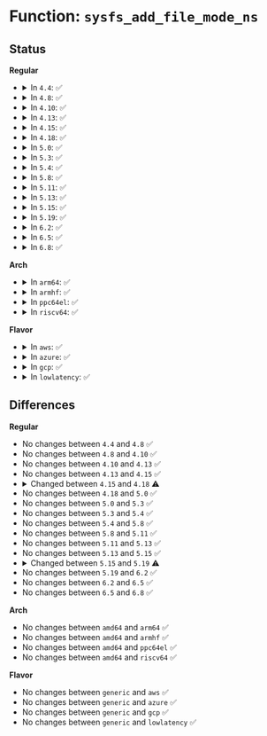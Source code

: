 # Function: <code>sysfs_add_file_mode_ns</code>

## Status
<b>Regular</b>
<ul>
<li>
<details>
<summary>In <code>4.4</code>: ✅</summary>

```c
int sysfs_add_file_mode_ns(struct kernfs_node *parent, const struct attribute *attr, bool is_bin, umode_t mode, const void *ns);
```

**Collision:** Unique Global

**Inline:** No

**Transformation:** False

**Instances:**

```
In fs/sysfs/file.c (ffffffff8128c8b0)
Location: fs/sysfs/file.c:240
Inline: False
Direct callers:
  - fs/sysfs/file.c:sysfs_add_file_to_group
  - fs/sysfs/group.c:internal_create_group
  - fs/sysfs/group.c:internal_create_group
```
**Symbols:**

```
ffffffff8128c8b0-ffffffff8128ca2f: sysfs_add_file_mode_ns (STB_GLOBAL)
```
</details>
</li>
<li>
<details>
<summary>In <code>4.8</code>: ✅</summary>

```c
int sysfs_add_file_mode_ns(struct kernfs_node *parent, const struct attribute *attr, bool is_bin, umode_t mode, const void *ns);
```

**Collision:** Unique Global

**Inline:** No

**Transformation:** False

**Instances:**

```
In fs/sysfs/file.c (ffffffff812b9f40)
Location: fs/sysfs/file.c:246
Inline: False
Direct callers:
  - fs/sysfs/file.c:sysfs_add_file_to_group
  - fs/sysfs/group.c:internal_create_group
  - fs/sysfs/group.c:internal_create_group
```
**Symbols:**

```
ffffffff812b9f40-ffffffff812ba0bf: sysfs_add_file_mode_ns (STB_GLOBAL)
```
</details>
</li>
<li>
<details>
<summary>In <code>4.10</code>: ✅</summary>

```c
int sysfs_add_file_mode_ns(struct kernfs_node *parent, const struct attribute *attr, bool is_bin, umode_t mode, const void *ns);
```

**Collision:** Unique Global

**Inline:** No

**Transformation:** False

**Instances:**

```
In fs/sysfs/file.c (ffffffff812cf670)
Location: fs/sysfs/file.c:246
Inline: False
Direct callers:
  - fs/sysfs/file.c:sysfs_add_file_to_group
  - fs/sysfs/group.c:internal_create_group
  - fs/sysfs/group.c:internal_create_group
```
**Symbols:**

```
ffffffff812cf670-ffffffff812cf7ef: sysfs_add_file_mode_ns (STB_GLOBAL)
```
</details>
</li>
<li>
<details>
<summary>In <code>4.13</code>: ✅</summary>

```c
int sysfs_add_file_mode_ns(struct kernfs_node *parent, const struct attribute *attr, bool is_bin, umode_t mode, const void *ns);
```

**Collision:** Unique Global

**Inline:** No

**Transformation:** False

**Instances:**

```
In fs/sysfs/file.c (ffffffff812dcd90)
Location: fs/sysfs/file.c:248
Inline: False
Direct callers:
  - fs/sysfs/file.c:sysfs_add_file_to_group
  - fs/sysfs/group.c:internal_create_group
  - fs/sysfs/group.c:internal_create_group
```
**Symbols:**

```
ffffffff812dcd90-ffffffff812dcf05: sysfs_add_file_mode_ns (STB_GLOBAL)
```
</details>
</li>
<li>
<details>
<summary>In <code>4.15</code>: ✅</summary>

```c
int sysfs_add_file_mode_ns(struct kernfs_node *parent, const struct attribute *attr, bool is_bin, umode_t mode, const void *ns);
```

**Collision:** Unique Global

**Inline:** No

**Transformation:** False

**Instances:**

```
In fs/sysfs/file.c (ffffffff813016c0)
Location: fs/sysfs/file.c:248
Inline: False
Direct callers:
  - fs/sysfs/file.c:sysfs_add_file_to_group
  - fs/sysfs/group.c:internal_create_group
  - fs/sysfs/group.c:internal_create_group
```
**Symbols:**

```
ffffffff813016c0-ffffffff81301835: sysfs_add_file_mode_ns (STB_GLOBAL)
```
</details>
</li>
<li>
<details>
<summary>In <code>4.18</code>: ✅</summary>

```c
int sysfs_add_file_mode_ns(struct kernfs_node *parent, const struct attribute *attr, bool is_bin, umode_t mode, kuid_t uid, kgid_t gid, const void *ns);
```

**Collision:** Unique Global

**Inline:** No

**Transformation:** False

**Instances:**

```
In fs/sysfs/file.c (ffffffff8132f400)
Location: fs/sysfs/file.c:246
Inline: False
Direct callers:
  - fs/sysfs/file.c:sysfs_add_file_to_group
  - fs/sysfs/group.c:sysfs_merge_group
  - fs/sysfs/group.c:internal_create_group
  - fs/sysfs/group.c:internal_create_group
```
**Symbols:**

```
ffffffff8132f400-ffffffff8132f583: sysfs_add_file_mode_ns (STB_GLOBAL)
```
</details>
</li>
<li>
<details>
<summary>In <code>5.0</code>: ✅</summary>

```c
int sysfs_add_file_mode_ns(struct kernfs_node *parent, const struct attribute *attr, bool is_bin, umode_t mode, kuid_t uid, kgid_t gid, const void *ns);
```

**Collision:** Unique Global

**Inline:** No

**Transformation:** False

**Instances:**

```
In fs/sysfs/file.c (ffffffff813467a0)
Location: fs/sysfs/file.c:246
Inline: False
Direct callers:
  - fs/sysfs/file.c:sysfs_create_bin_file
  - fs/sysfs/file.c:sysfs_add_file_to_group
  - fs/sysfs/file.c:sysfs_create_file_ns
  - fs/sysfs/group.c:sysfs_merge_group
  - fs/sysfs/group.c:internal_create_group
  - fs/sysfs/group.c:internal_create_group
```
**Symbols:**

```
ffffffff813467a0-ffffffff81346923: sysfs_add_file_mode_ns (STB_GLOBAL)
```
</details>
</li>
<li>
<details>
<summary>In <code>5.3</code>: ✅</summary>

```c
int sysfs_add_file_mode_ns(struct kernfs_node *parent, const struct attribute *attr, bool is_bin, umode_t mode, kuid_t uid, kgid_t gid, const void *ns);
```

**Collision:** Unique Global

**Inline:** No

**Transformation:** False

**Instances:**

```
In fs/sysfs/file.c (ffffffff8136eab0)
Location: fs/sysfs/file.c:245
Inline: False
Direct callers:
  - fs/sysfs/file.c:sysfs_create_bin_file
  - fs/sysfs/file.c:sysfs_add_file_to_group
  - fs/sysfs/file.c:sysfs_create_file_ns
  - fs/sysfs/group.c:sysfs_merge_group
  - fs/sysfs/group.c:internal_create_group
  - fs/sysfs/group.c:internal_create_group
```
**Symbols:**

```
ffffffff8136eab0-ffffffff8136ec2d: sysfs_add_file_mode_ns (STB_GLOBAL)
```
</details>
</li>
<li>
<details>
<summary>In <code>5.4</code>: ✅</summary>

```c
int sysfs_add_file_mode_ns(struct kernfs_node *parent, const struct attribute *attr, bool is_bin, umode_t mode, kuid_t uid, kgid_t gid, const void *ns);
```

**Collision:** Unique Global

**Inline:** No

**Transformation:** False

**Instances:**

```
In fs/sysfs/file.c (ffffffff81386dc0)
Location: fs/sysfs/file.c:245
Inline: False
Direct callers:
  - fs/sysfs/file.c:sysfs_create_bin_file
  - fs/sysfs/file.c:sysfs_add_file_to_group
  - fs/sysfs/file.c:sysfs_create_file_ns
  - fs/sysfs/group.c:sysfs_merge_group
  - fs/sysfs/group.c:internal_create_group
  - fs/sysfs/group.c:internal_create_group
```
**Symbols:**

```
ffffffff81386dc0-ffffffff81386f3d: sysfs_add_file_mode_ns (STB_GLOBAL)
```
</details>
</li>
<li>
<details>
<summary>In <code>5.8</code>: ✅</summary>

```c
int sysfs_add_file_mode_ns(struct kernfs_node *parent, const struct attribute *attr, bool is_bin, umode_t mode, kuid_t uid, kgid_t gid, const void *ns);
```

**Collision:** Unique Global

**Inline:** No

**Transformation:** False

**Instances:**

```
In fs/sysfs/file.c (ffffffff813d1aa0)
Location: fs/sysfs/file.c:245
Inline: False
Direct callers:
  - fs/sysfs/file.c:sysfs_create_bin_file
  - fs/sysfs/file.c:sysfs_add_file_to_group
  - fs/sysfs/file.c:sysfs_create_file_ns
  - fs/sysfs/group.c:sysfs_merge_group
  - fs/sysfs/group.c:create_files
  - fs/sysfs/group.c:create_files
```
**Symbols:**

```
ffffffff813d1aa0-ffffffff813d1c15: sysfs_add_file_mode_ns (STB_GLOBAL)
```
</details>
</li>
<li>
<details>
<summary>In <code>5.11</code>: ✅</summary>

```c
int sysfs_add_file_mode_ns(struct kernfs_node *parent, const struct attribute *attr, bool is_bin, umode_t mode, kuid_t uid, kgid_t gid, const void *ns);
```

**Collision:** Unique Global

**Inline:** No

**Transformation:** False

**Instances:**

```
In fs/sysfs/file.c (ffffffff813e3800)
Location: fs/sysfs/file.c:246
Inline: False
Direct callers:
  - fs/sysfs/file.c:sysfs_create_bin_file
  - fs/sysfs/file.c:sysfs_add_file_to_group
  - fs/sysfs/file.c:sysfs_create_file_ns
  - fs/sysfs/group.c:sysfs_merge_group
  - fs/sysfs/group.c:create_files
  - fs/sysfs/group.c:create_files
```
**Symbols:**

```
ffffffff813e3800-ffffffff813e3975: sysfs_add_file_mode_ns (STB_GLOBAL)
```
</details>
</li>
<li>
<details>
<summary>In <code>5.13</code>: ✅</summary>

```c
int sysfs_add_file_mode_ns(struct kernfs_node *parent, const struct attribute *attr, bool is_bin, umode_t mode, kuid_t uid, kgid_t gid, const void *ns);
```

**Collision:** Unique Global

**Inline:** No

**Transformation:** False

**Instances:**

```
In fs/sysfs/file.c (ffffffff813ea420)
Location: fs/sysfs/file.c:257
Inline: False
Direct callers:
  - fs/sysfs/file.c:sysfs_create_bin_file
  - fs/sysfs/file.c:sysfs_add_file_to_group
  - fs/sysfs/file.c:sysfs_create_file_ns
  - fs/sysfs/group.c:sysfs_merge_group
  - fs/sysfs/group.c:create_files
  - fs/sysfs/group.c:create_files
```
**Symbols:**

```
ffffffff813ea420-ffffffff813ea58c: sysfs_add_file_mode_ns (STB_GLOBAL)
```
</details>
</li>
<li>
<details>
<summary>In <code>5.15</code>: ✅</summary>

```c
int sysfs_add_file_mode_ns(struct kernfs_node *parent, const struct attribute *attr, bool is_bin, umode_t mode, kuid_t uid, kgid_t gid, const void *ns);
```

**Collision:** Unique Global

**Inline:** No

**Transformation:** False

**Instances:**

```
In fs/sysfs/file.c (ffffffff8143c1a0)
Location: fs/sysfs/file.c:257
Inline: False
Direct callers:
  - fs/sysfs/file.c:sysfs_create_bin_file
  - fs/sysfs/file.c:sysfs_add_file_to_group
  - fs/sysfs/file.c:sysfs_create_file_ns
  - fs/sysfs/group.c:sysfs_merge_group
  - fs/sysfs/group.c:create_files
  - fs/sysfs/group.c:create_files
```
**Symbols:**

```
ffffffff8143c1a0-ffffffff8143c30c: sysfs_add_file_mode_ns (STB_GLOBAL)
```
</details>
</li>
<li>
<details>
<summary>In <code>5.19</code>: ✅</summary>

```c
int sysfs_add_file_mode_ns(struct kernfs_node *parent, const struct attribute *attr, umode_t mode, kuid_t uid, kgid_t gid, const void *ns);
```

**Collision:** Unique Global

**Inline:** No

**Transformation:** False

**Instances:**

```
In fs/sysfs/file.c (ffffffff814b7680)
Location: fs/sysfs/file.c:254
Inline: False
Direct callers:
  - fs/sysfs/file.c:sysfs_add_file_to_group
  - fs/sysfs/file.c:sysfs_create_file_ns
  - fs/sysfs/group.c:sysfs_merge_group
  - fs/sysfs/group.c:create_files
```
**Symbols:**

```
ffffffff814b7680-ffffffff814b77c7: sysfs_add_file_mode_ns (STB_GLOBAL)
```
</details>
</li>
<li>
<details>
<summary>In <code>6.2</code>: ✅</summary>

```c
int sysfs_add_file_mode_ns(struct kernfs_node *parent, const struct attribute *attr, umode_t mode, kuid_t uid, kgid_t gid, const void *ns);
```

**Collision:** Unique Global

**Inline:** No

**Transformation:** False

**Instances:**

```
In fs/sysfs/file.c (ffffffff8154eae0)
Location: fs/sysfs/file.c:254
Inline: False
Direct callers:
  - fs/sysfs/file.c:sysfs_add_file_to_group
  - fs/sysfs/file.c:sysfs_create_file_ns
  - fs/sysfs/group.c:sysfs_merge_group
  - fs/sysfs/group.c:create_files
```
**Symbols:**

```
ffffffff8154eae0-ffffffff8154ec27: sysfs_add_file_mode_ns (STB_GLOBAL)
```
</details>
</li>
<li>
<details>
<summary>In <code>6.5</code>: ✅</summary>

```c
int sysfs_add_file_mode_ns(struct kernfs_node *parent, const struct attribute *attr, umode_t mode, kuid_t uid, kgid_t gid, const void *ns);
```

**Collision:** Unique Global

**Inline:** No

**Transformation:** False

**Instances:**

```
In fs/sysfs/file.c (ffffffff815867b0)
Location: fs/sysfs/file.c:254
Inline: False
Direct callers:
  - fs/sysfs/file.c:sysfs_add_file_to_group
  - fs/sysfs/file.c:sysfs_create_file_ns
  - fs/sysfs/group.c:sysfs_merge_group
  - fs/sysfs/group.c:create_files
```
**Symbols:**

```
ffffffff815867b0-ffffffff815868f7: sysfs_add_file_mode_ns (STB_GLOBAL)
```
</details>
</li>
<li>
<details>
<summary>In <code>6.8</code>: ✅</summary>

```c
int sysfs_add_file_mode_ns(struct kernfs_node *parent, const struct attribute *attr, umode_t mode, kuid_t uid, kgid_t gid, const void *ns);
```

**Collision:** Unique Global

**Inline:** No

**Transformation:** False

**Instances:**

```
In fs/sysfs/file.c (ffffffff815bf310)
Location: fs/sysfs/file.c:267
Inline: False
Direct callers:
  - fs/sysfs/file.c:sysfs_add_file_to_group
  - fs/sysfs/file.c:sysfs_create_file_ns
  - fs/sysfs/group.c:sysfs_merge_group
  - fs/sysfs/group.c:create_files
```
**Symbols:**

```
ffffffff815bf310-ffffffff815bf457: sysfs_add_file_mode_ns (STB_GLOBAL)
```
</details>
</li>
</ul>
<b>Arch</b>
<ul>
<li>
<details>
<summary>In <code>arm64</code>: ✅</summary>

```c
int sysfs_add_file_mode_ns(struct kernfs_node *parent, const struct attribute *attr, bool is_bin, umode_t mode, kuid_t uid, kgid_t gid, const void *ns);
```

**Collision:** Unique Global

**Inline:** No

**Transformation:** False

**Instances:**

```
In fs/sysfs/file.c (ffff800010456ab8)
Location: fs/sysfs/file.c:245
Inline: False
Direct callers:
  - fs/sysfs/file.c:sysfs_create_bin_file
  - fs/sysfs/file.c:sysfs_add_file_to_group
  - fs/sysfs/file.c:sysfs_create_file_ns
  - fs/sysfs/group.c:sysfs_merge_group
  - fs/sysfs/group.c:internal_create_group
  - fs/sysfs/group.c:internal_create_group
```
**Symbols:**

```
ffff800010456ab8-ffff800010456c6c: sysfs_add_file_mode_ns (STB_GLOBAL)
```
</details>
</li>
<li>
<details>
<summary>In <code>armhf</code>: ✅</summary>

```c
int sysfs_add_file_mode_ns(struct kernfs_node *parent, const struct attribute *attr, bool is_bin, umode_t mode, kuid_t uid, kgid_t gid, const void *ns);
```

**Collision:** Unique Global

**Inline:** No

**Transformation:** False

**Instances:**

```
In fs/sysfs/file.c (c0618a98)
Location: fs/sysfs/file.c:245
Inline: False
Direct callers:
  - fs/sysfs/file.c:sysfs_create_bin_file
  - fs/sysfs/file.c:sysfs_add_file_to_group
  - fs/sysfs/file.c:sysfs_create_file_ns
  - fs/sysfs/group.c:sysfs_merge_group
  - fs/sysfs/group.c:internal_create_group
  - fs/sysfs/group.c:internal_create_group
```
**Symbols:**

```
c0618a98-c0618c4c: sysfs_add_file_mode_ns (STB_GLOBAL)
```
</details>
</li>
<li>
<details>
<summary>In <code>ppc64el</code>: ✅</summary>

```c
int sysfs_add_file_mode_ns(struct kernfs_node *parent, const struct attribute *attr, bool is_bin, umode_t mode, kuid_t uid, kgid_t gid, const void *ns);
```

**Collision:** Unique Global

**Inline:** No

**Transformation:** False

**Instances:**

```
In fs/sysfs/file.c (c000000000570bb0)
Location: fs/sysfs/file.c:245
Inline: False
Direct callers:
  - fs/sysfs/file.c:sysfs_create_bin_file
  - fs/sysfs/file.c:sysfs_add_file_to_group
  - fs/sysfs/file.c:sysfs_create_file_ns
  - fs/sysfs/group.c:sysfs_merge_group
  - fs/sysfs/group.c:internal_create_group
  - fs/sysfs/group.c:internal_create_group
  - fs/sysfs/group.c:internal_create_group
```
**Symbols:**

```
c000000000570bb0-c000000000570df4: sysfs_add_file_mode_ns (STB_GLOBAL)
```
</details>
</li>
<li>
<details>
<summary>In <code>riscv64</code>: ✅</summary>

```c
int sysfs_add_file_mode_ns(struct kernfs_node *parent, const struct attribute *attr, bool is_bin, umode_t mode, kuid_t uid, kgid_t gid, const void *ns);
```

**Collision:** Unique Global

**Inline:** No

**Transformation:** False

**Instances:**

```
In fs/sysfs/file.c (ffffffe0002e81bc)
Location: fs/sysfs/file.c:245
Inline: False
Direct callers:
  - fs/sysfs/file.c:sysfs_create_bin_file
  - fs/sysfs/file.c:sysfs_add_file_to_group
  - fs/sysfs/file.c:sysfs_create_file_ns
  - fs/sysfs/group.c:sysfs_merge_group
  - fs/sysfs/group.c:internal_create_group
  - fs/sysfs/group.c:internal_create_group
```
**Symbols:**

```
ffffffe0002e81bc-ffffffe0002e8314: sysfs_add_file_mode_ns (STB_GLOBAL)
```
</details>
</li>
</ul>
<b>Flavor</b>
<ul>
<li>
<details>
<summary>In <code>aws</code>: ✅</summary>

```c
int sysfs_add_file_mode_ns(struct kernfs_node *parent, const struct attribute *attr, bool is_bin, umode_t mode, kuid_t uid, kgid_t gid, const void *ns);
```

**Collision:** Unique Global

**Inline:** No

**Transformation:** False

**Instances:**

```
In fs/sysfs/file.c (ffffffff8137f3a0)
Location: fs/sysfs/file.c:245
Inline: False
Direct callers:
  - fs/sysfs/file.c:sysfs_create_bin_file
  - fs/sysfs/file.c:sysfs_add_file_to_group
  - fs/sysfs/file.c:sysfs_create_file_ns
  - fs/sysfs/group.c:sysfs_merge_group
  - fs/sysfs/group.c:internal_create_group
  - fs/sysfs/group.c:internal_create_group
```
**Symbols:**

```
ffffffff8137f3a0-ffffffff8137f51d: sysfs_add_file_mode_ns (STB_GLOBAL)
```
</details>
</li>
<li>
<details>
<summary>In <code>azure</code>: ✅</summary>

```c
int sysfs_add_file_mode_ns(struct kernfs_node *parent, const struct attribute *attr, bool is_bin, umode_t mode, kuid_t uid, kgid_t gid, const void *ns);
```

**Collision:** Unique Global

**Inline:** No

**Transformation:** False

**Instances:**

```
In fs/sysfs/file.c (ffffffff8136fe30)
Location: fs/sysfs/file.c:245
Inline: False
Direct callers:
  - fs/sysfs/file.c:sysfs_create_bin_file
  - fs/sysfs/file.c:sysfs_add_file_to_group
  - fs/sysfs/file.c:sysfs_create_file_ns
  - fs/sysfs/group.c:sysfs_merge_group
  - fs/sysfs/group.c:internal_create_group
  - fs/sysfs/group.c:internal_create_group
```
**Symbols:**

```
ffffffff8136fe30-ffffffff8136ffad: sysfs_add_file_mode_ns (STB_GLOBAL)
```
</details>
</li>
<li>
<details>
<summary>In <code>gcp</code>: ✅</summary>

```c
int sysfs_add_file_mode_ns(struct kernfs_node *parent, const struct attribute *attr, bool is_bin, umode_t mode, kuid_t uid, kgid_t gid, const void *ns);
```

**Collision:** Unique Global

**Inline:** No

**Transformation:** False

**Instances:**

```
In fs/sysfs/file.c (ffffffff8137ce70)
Location: fs/sysfs/file.c:245
Inline: False
Direct callers:
  - fs/sysfs/file.c:sysfs_create_bin_file
  - fs/sysfs/file.c:sysfs_add_file_to_group
  - fs/sysfs/file.c:sysfs_create_file_ns
  - fs/sysfs/group.c:sysfs_merge_group
  - fs/sysfs/group.c:internal_create_group
  - fs/sysfs/group.c:internal_create_group
```
**Symbols:**

```
ffffffff8137ce70-ffffffff8137cfed: sysfs_add_file_mode_ns (STB_GLOBAL)
```
</details>
</li>
<li>
<details>
<summary>In <code>lowlatency</code>: ✅</summary>

```c
int sysfs_add_file_mode_ns(struct kernfs_node *parent, const struct attribute *attr, bool is_bin, umode_t mode, kuid_t uid, kgid_t gid, const void *ns);
```

**Collision:** Unique Global

**Inline:** No

**Transformation:** False

**Instances:**

```
In fs/sysfs/file.c (ffffffff81390950)
Location: fs/sysfs/file.c:245
Inline: False
Direct callers:
  - fs/sysfs/file.c:sysfs_create_bin_file
  - fs/sysfs/file.c:sysfs_add_file_to_group
  - fs/sysfs/file.c:sysfs_create_file_ns
  - fs/sysfs/group.c:sysfs_merge_group
  - fs/sysfs/group.c:internal_create_group
  - fs/sysfs/group.c:internal_create_group
```
**Symbols:**

```
ffffffff81390950-ffffffff81390acd: sysfs_add_file_mode_ns (STB_GLOBAL)
```
</details>
</li>
</ul>

## Differences
<b>Regular</b>
<ul>
<li>
No changes between <code>4.4</code> and <code>4.8</code> ✅
</li>
<li>
No changes between <code>4.8</code> and <code>4.10</code> ✅
</li>
<li>
No changes between <code>4.10</code> and <code>4.13</code> ✅
</li>
<li>
No changes between <code>4.13</code> and <code>4.15</code> ✅
</li>
<li>
<details>
<summary>Changed between <code>4.15</code> and <code>4.18</code> ⚠️</summary>
<ul>
<li>
<b>Param added. </b>
<code>kuid_t uid</code>
</li>
<li>
<b>Param added. </b>
<code>kgid_t gid</code>
</li>
<li>
<b>Param reordered. </b>
<code>parent, attr, is_bin, mode, ns</code> ➡️ <code>parent, attr, is_bin, mode, uid, gid, ns</code>
</li>
</ul>
</details>
</li>
<li>
No changes between <code>4.18</code> and <code>5.0</code> ✅
</li>
<li>
No changes between <code>5.0</code> and <code>5.3</code> ✅
</li>
<li>
No changes between <code>5.3</code> and <code>5.4</code> ✅
</li>
<li>
No changes between <code>5.4</code> and <code>5.8</code> ✅
</li>
<li>
No changes between <code>5.8</code> and <code>5.11</code> ✅
</li>
<li>
No changes between <code>5.11</code> and <code>5.13</code> ✅
</li>
<li>
No changes between <code>5.13</code> and <code>5.15</code> ✅
</li>
<li>
<details>
<summary>Changed between <code>5.15</code> and <code>5.19</code> ⚠️</summary>
<ul>
<li>
<b>Param removed. </b>
<code>bool is_bin</code>
</li>
<li>
<b>Param reordered. </b>
<code>parent, attr, is_bin, mode, uid, gid, ns</code> ➡️ <code>parent, attr, mode, uid, gid, ns</code>
</li>
</ul>
</details>
</li>
<li>
No changes between <code>5.19</code> and <code>6.2</code> ✅
</li>
<li>
No changes between <code>6.2</code> and <code>6.5</code> ✅
</li>
<li>
No changes between <code>6.5</code> and <code>6.8</code> ✅
</li>
</ul>
<b>Arch</b>
<ul>
<li>
No changes between <code>amd64</code> and <code>arm64</code> ✅
</li>
<li>
No changes between <code>amd64</code> and <code>armhf</code> ✅
</li>
<li>
No changes between <code>amd64</code> and <code>ppc64el</code> ✅
</li>
<li>
No changes between <code>amd64</code> and <code>riscv64</code> ✅
</li>
</ul>
<b>Flavor</b>
<ul>
<li>
No changes between <code>generic</code> and <code>aws</code> ✅
</li>
<li>
No changes between <code>generic</code> and <code>azure</code> ✅
</li>
<li>
No changes between <code>generic</code> and <code>gcp</code> ✅
</li>
<li>
No changes between <code>generic</code> and <code>lowlatency</code> ✅
</li>
</ul>
